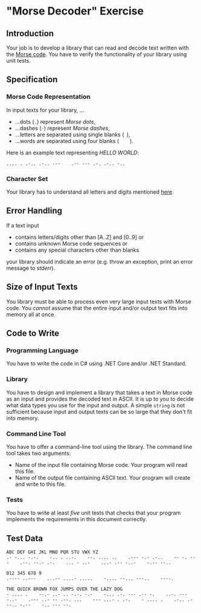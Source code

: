 # "Morse Decoder" Exercise

## Introduction

Your job is to develop a library that can read and decode text written with the [Morse code](https://en.wikipedia.org/wiki/Morse_code). You have to verify the functionality of your library using unit tests.

## Specification

### Morse Code Representation

In input texts for your library, ...
   * ...dots (`.`) represent *Morse dots*,
   * ...dashes (`-`) represent *Morse dashes*,
   * ...letters are separated using single blanks (` `),
   * ...words are separated using four blanks (`    `).

Here is an example text representing *HELLO WORLD*:

```
.... . .-.. .-.. ---    .-- --- .-. .-.. -..
```

### Character Set

Your library has to understand all letters and digits mentioned [here](https://en.wikipedia.org/wiki/Morse_code#/media/File:International_Morse_Code.svg).

## Error Handling

If a text input

* contains letters/digits other than [A..Z] and [0..9] or
* contains unknown Morse code sequences or
* contains any special characters other than blanks

your library should indicate an error (e.g. throw an exception, print an error message to *stderr*).

## Size of Input Texts

You library must be able to process even very large input texts with Morse code. You *cannot* assume that the entire input and/or output text fits into memory all at once.

## Code to Write

### Programming Language

You have to write the code in C# using .NET Core and/or .NET Standard.

### Library

You have to design and implement a library that takes a text in Morse code as an input and provides the decoded text in ASCII. It is up to you to decide what data types you use for the input and output. A simple `string` is not sufficient because input and output texts can be so large that they don't fit into memory.

### Command Line Tool

You have to offer a command-line tool using the library. The command line tool takes two arguments:

* Name of the input file containing Morse code. Your program will read this file.
* Name of the output file containing ASCII text. Your program will create and write to this file.

### Tests

You have to write at least *five* unit tests that checks that your program implements the requirements in this document correctly.

## Test Data

```
ABC DEF GHI JKL MNO PQR STU VWX YZ
.- -... -.-.    -.. . ..-.    --. .... ..    .--- -.- .-..    -- -. ---    .--. --.- .-.    ... - ..-    ...- .-- -..-    -.-- --..
```

```
012 345 678 9
.---- ..---    ...-- ....- .....    -.... --... ---..    ----.
```

```
THE QUICK BROWN FOX JUMPS OVER THE LAZY DOG
- .... .    --.- ..- .. -.-. -.-    -... .-. --- .-- -.    ..-. --- -..-    .--- ..- -- .--. ...    --- ...- . .-.    - .... .    .-.. .- --.. -.--    -.. --- --.
```
